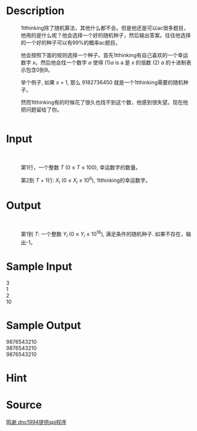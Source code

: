 
# Description

<div class="content"><p></p>
<p></p>
<p>
</p><dd>
<div>
<p>1tthinking除了随机算法，其他什么都不会。但是他还是可以ac很多题目，他用的是什么呢？他会选择一个好的随机种子，然后输出答案。往往他选择的一个好的种子可以有99%的概率ac题目。</p>
<p>他会按照下面的规则选择一个种子。首先1tthinking有自己喜欢的一个幸运数字 <em>x</em>。然后他会找一个数字 <em>a</em> 使得 (1)<em>a</em> is a 是 <em>x</em> 的倍数 (2) <em>a</em> 的十进制表示包含0到9。</p>
<p>举个例子, 如果 <em>x</em> = 1, 那么 9182736450 就是一个1tthinking需要的随机种子。</p>
<p>然而1tthinking有的时候花了很久也找不到这个数，他感到很失望。现在他把问题留给了你。</p>
<p><img alt="" src="source/bzoj/2296/img/aHR0cDovL21lZGlhLm9wZW5qdWRnZS5jbi9pbWFnZXMvZzMyMDZfMS5qcGc=.jpg"/></p>
</div>
<p></p>
<p></p>
</dd>
<p></p></div>

# Input

<div class="content"><p></p>
<p></p>
<p>
</p><dt>  </dt>
<dd>
<div>
<p>第1行，一个整数 <em>T</em> (0 ≤ <em>T</em> ≤ 100), 幸运数字的数量。</p>
<p>第2到 <em>T</em> + 1行: <em>X<sub>i</sub></em> (0 ≤ <em>X<sub>i</sub></em> ≤ 10<sup>6</sup>), 1tthinking的幸运数字。</p>
</div>
<p></p>
<p></p>
</dd>
<p></p></div>

# Output

<div class="content"><p></p>
<p></p>
<p>
</p><dt>  </dt>
<dd>
<p>第1到 <em>T</em>: 一个整数 <em>Y<sub>i</sub></em> (0 ≤ <em>Y<sub>i</sub></em> ≤ 10<sup>16</sup>), 满足条件的随机种子. 如果不存在，输出-1。</p>
<p></p>
<p></p>
</dd>
<p></p></div>

# Sample Input

<div class="content"><span class="sampledata">3<br/>
1<br/>
2<br/>
10<br/>
</span></div>

# Sample Output

<div class="content"><span class="sampledata">9876543210<br/>
9876543210<br/>
9876543210<br/>
</span></div>

# Hint

<div class="content"><p></p></div>

# Source

<div class="content"><p><a href="problemset.php?search=鸣谢 dnc1994提供spj程序">鸣谢 dnc1994提供spj程序</a></p></div>

